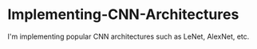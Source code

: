 # Implementing-CNN-Architectures
I'm implementing popular CNN architectures such as LeNet, AlexNet, etc.
